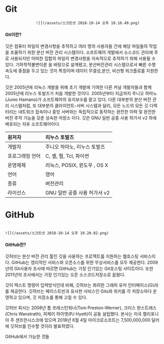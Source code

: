 # Git

```
              ![](/assets/스크린샷 2018-10-14 오후 10.16.49.png)
```

#### Git이란?

깃은 컴퓨터 파일의 변경사항을 추적하고 여러 명의 사용자들 간에 해당 파일들의 작업을 조율하기 위한 분산 버전 관리 시스템이다. 소프트웨어 개발에서 소스코드 관리에 주로 사용되지만 어떠한 집합의 파일의 변경사항을 지속적으로 추적하기 위해 사용될 수 있다. 기하학적불변이론 을 바탕으로 설계됐고, 분산버전관리 시스템으로서 빠른 수행 속도에 중점을 두고 있는 것이 특징이며 데이터 무결성,분산, 비선형 워크플로를 지원한다.

깃은 2005년에 리눅스 개발을 위해 초기 개발에 기여한 다른 커널 개발자들과 함께 2005년에 리누스 토발즈가 처음 개발한 것이다. 2005년부터 지금까지 주니오 하마노\(Junio Hamano\)가 소프트웨어의 유지보수를 맡고 있다. 다른 대부분의 분산 버전 관리 시스템처럼, 또 대부분의 클라이언트-서버 시스템과 달리, 모든 노드의 모든 깃 디렉터리는 네트워크 접속이나 중앙 서버와는 독립적으로 동작하는 완전한 이력 및 완전한 버전 추적 기능을 갖춘 성숙한 저장소 이다. 깃은 GNU 일반 공중 사용 허가서 v2 하에 배포되는 자유 소프트웨어이다.

| 원저자 | 리누스 토발즈 |
| :--- | :--- |
| 개발자 | 주니오 하마노, 리누스 토발즈 |
| 프로그래밍 언어 | C, 셸, 펄, Tcl, 파이썬 |
| 운영체제 | 리눅스,  POSIX,  윈도우 , OS X |
| 언어 | 영어 |
| 종류 | 버전관리 |
| 라이선스 | GNU 일반 공중 사용 허가서 v2 |

# GitHub

```
                                                                                                              ![](/assets/스크린샷 2018-10-14 오후 10.20.02.png)
```

#### GitHub란?

깃허브는 분산 버전 관리 툴인 깃을 사용하는 프로젝트를 지원하는 웹호스팅 서비스이다. GitHub는 영리적인 서비스와 오픈소스를 위한 무상서비스를 모두 제공한다. 2009년의 Git사용자 조사에 따르면 GitHub는 가장 인기있는 Git호스팅 사이트이다. 또한 2011년의 조사에서는 가장 인기있는 오픈 소스코드저장소로 꼽혔다.

깃이 텍스트 명령어 입력방식인데 비해, 깃허브는 화려한 그래피 유저 인터페이스\(GUI\)를 제공한다. 깃허브는 페이스트빈과 유사한 서비스인 Gits와 위키를 각 저장소마다 운영하고 있으며, 깃 저장소를 통해 고칠 수 있다.

깃허브 회사는 2008년 톰 프레스턴워너\(Tom Preston-Werner\), 크리스 완스트래스\(Chris Wanstrath\), 피제이 하이엣\(PJ Hyett\)이 공동 설립했다. 본사는 미국 캘리포니아 주 샌프란시스코에 있으며 2018년 6월 4일 마이크로소프트는 7,500,000,000 달러에 깃허브를 인수할 것이라 발표하였다.

GitHub에서 가능한 것들



